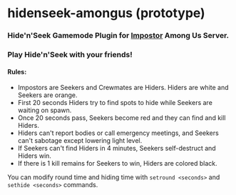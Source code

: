 # hidenseek-amongus (prototype)
### Hide'n'Seek Gamemode Plugin for [Impostor](https://github.com/impostor/impostor) Among Us Server.

### Play Hide'n'Seek with your friends!
#### Rules:
- Impostors are Seekers and Crewmates are Hiders. Hiders are white and Seekers are orange.
- First 20 seconds Hiders try to find spots to hide while Seekers are waiting on spawn.
- Once 20 seconds pass, Seekers become red and they can find and kill Hiders.
- Hiders can't report bodies or call emergency meetings, and Seekers can't sabotage except lowering light level.
- If Seekers can't find Hiders in 4 minutes, Seekers self-destruct and Hiders win.
- If there is 1 kill remains for Seekers to win, Hiders are colored black.

You can modify round time and hiding time with `setround <seconds>` and `sethide <seconds>` commands. 
